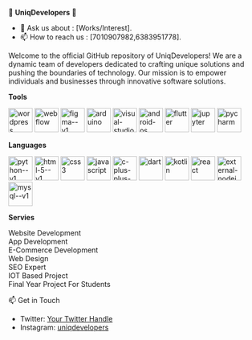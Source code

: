 
🚀 **UniqDevelopers** 🚀
- 💬 Ask us about : [Works/Interest].
- 📫 How to reach us : [7010907982,6383951778].


Welcome to the official GitHub repository of UniqDevelopers! We are a dynamic team of developers dedicated to crafting unique solutions and pushing the boundaries of technology. Our mission is to empower individuals and businesses through innovative software solutions.

**Tools**

<img width="48" height="48" src="https://img.icons8.com/color/48/wordpress.png" alt="wordpress"/></img>  <img width="48" height="48" src="https://img.icons8.com/color/48/webflow.png" alt="webflow"/></img>  <img width="48" height="48" src="https://img.icons8.com/color/48/figma--v1.png" alt="figma--v1"/></img>  <img width="48" height="48" src="https://img.icons8.com/color/48/arduino.png" alt="arduino"/></img>  <img width="48" height="48" src="https://img.icons8.com/fluency/48/visual-studio.png" alt="visual-studio"/></img>  <img width="48" height="48" src="https://img.icons8.com/fluency/48/android-os.png" alt="android-os"/></img>  <img width="48" height="48" src="https://img.icons8.com/color/48/flutter.png" alt="flutter"/></img>  <img width="48" height="48" src="https://img.icons8.com/fluency/48/jupyter.png" alt="jupyter"/></img>  <img width="48" height="48" src="https://img.icons8.com/fluency/48/pycharm.png" alt="pycharm"/></img>

**Languages**

<img width="48" height="48" src="https://img.icons8.com/color/48/python--v1.png" alt="python--v1"/></img>  <img width="48" height="48" src="https://img.icons8.com/color/48/html-5--v1.png" alt="html-5--v1"/></img>  <img width="48" height="48" src="https://img.icons8.com/color/48/css3.png" alt="css3"/></img>  <img width="48" height="48" src="https://img.icons8.com/fluency/48/javascript.png" alt="javascript"/></img>  <img width="48" height="48" src="https://img.icons8.com/color/48/c-plus-plus-logo.png" alt="c-plus-plus-logo"/></img>  <img width="48" height="48" src="https://img.icons8.com/color/48/dart.png" alt="dart"/></img>  <img width="48" height="48" src="https://img.icons8.com/color/48/kotlin.png" alt="kotlin"/></img>  <img width="48" height="48" src="https://img.icons8.com/officel/40/react.png" alt="react"/></img>  <img width="48" height="48" src="https://img.icons8.com/external-tal-revivo-shadow-tal-revivo/48/external-nodejs-is-an-open-source-cross-platform-javascript-run-time-environment-logo-shadow-tal-revivo.png" alt="external-nodejs-is-an-open-source-cross-platform-javascript-run-time-environment-logo-shadow-tal-revivo"/></img>  <img width="48" height="48" src="https://img.icons8.com/color/48/mysql--v1.png" alt="mysql--v1"/></img>


**Servies**

Website Development<br>
App Development<br>
E-Commerce Development<br>
Web Design<br>
SEO Expert<br>
IOT Based Project <br>
Final Year Project For Students<br>

📫 Get in Touch

- Twitter: [Your Twitter Handle](https://twitter.com/yourtwitterhandle)
- Instagram: [uniqdevelopers](https://www.instagram.com/uniq_developres_?igsh=MTh4MDRvdzE1YnUweA==)
